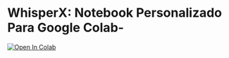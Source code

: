 # WhisperX: Notebook Personalizado Para Google Colab-
<a href="https://colab.research.google.com/github/customnime/WhisperX-Custom-colab/blob/main/WhisperX_Transcripci%C3%B3n_de_texto_con_inteligencia_artificial_.ipynb" target="_parent"><img src="https://colab.research.google.com/assets/colab-badge.svg" alt="Open In Colab"/></a>
